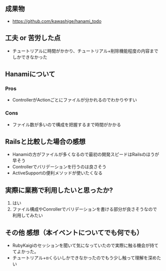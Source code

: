 ## 成果物

- https://github.com/kawashige/hanami_todo

## 工夫 or 苦労した点

- チュートリアルに時間がかかり、チュートリアル+削除機能程度の内容までしかできなかった

## Hanamiについて

### Pros

- ControllerがActionごとにファイルが分かれるのでわかりやすい

### Cons

- ファイル数が多いので構成を把握するまで時間がかかる

## Railsと比較した場合の感想

- Hanamiの方がファイルが多くなるので最初の開発スピードはRailsのほうが早そう
- Controllerでバリデーションを行うのは良さそう
- ActiveSupportの便利メソッドが使いたくなる

## 実際に業務で利用したいと思ったか?

1. はい
2. ファイル構成やConrollerでバリデーションを書ける部分が良さそうなので利用してみたい

## その他 感想（本イベントについてでも何でも）

- RubyKaigiのセッションを聞いて気になっていたので実際に触る機会が持ててよかった。
- チュートリアル+αくらいしかできなかったのでもう少し触って理解を深めたい
